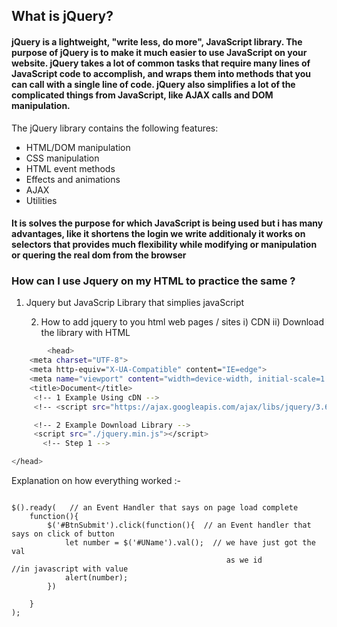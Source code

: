 ## What is jQuery?
#### jQuery is a lightweight, "write less, do more", JavaScript library. The purpose of jQuery is to make it much easier to use JavaScript on your website. jQuery takes a lot of common tasks that require many lines of JavaScript code to accomplish, and wraps them into methods that you can call with a single line of code. jQuery also simplifies a lot of the complicated things from JavaScript, like AJAX calls and DOM manipulation.

The jQuery library contains the following features:
- HTML/DOM manipulation
- CSS manipulation
- HTML event methods
- Effects and animations
- AJAX
- Utilities


#### It is solves the purpose for which JavaScript is being used but i has many advantages, like it shortens the login we write additionaly it works on selectors that provides much flexibility while modifying or manipulation or quering the real dom from the browser 

### How can I use Jquery on my HTML to practice the same ?

1. Jquery 
    but JavaScrip Library that simplies javaScript

    2. How to add jquery to you html web pages / sites 
        i) CDN
        ii) Download the library with HTML

```sh
        <head>
    <meta charset="UTF-8">
    <meta http-equiv="X-UA-Compatible" content="IE=edge">
    <meta name="viewport" content="width=device-width, initial-scale=1.0">
    <title>Document</title>
     <!-- 1 Example Using cDN -->
     <!-- <script src="https://ajax.googleapis.com/ajax/libs/jquery/3.6.0/jquery.min.js"></script>  -->

     <!-- 2 Example Download Library -->
     <script src="./jquery.min.js"></script> 
       <!-- Step 1 -->

</head>
```
Explanation on how everything worked :- 
```

$().ready(   // an Event Handler that says on page load complete
    function(){
        $('#BtnSubmit').click(function(){  // an Event handler that says on click of button
            let number = $('#UName').val();  // we have just got the val 
                                                as we id                              //in javascript with value 
            alert(number);
        })
        
    }
);
```
    
